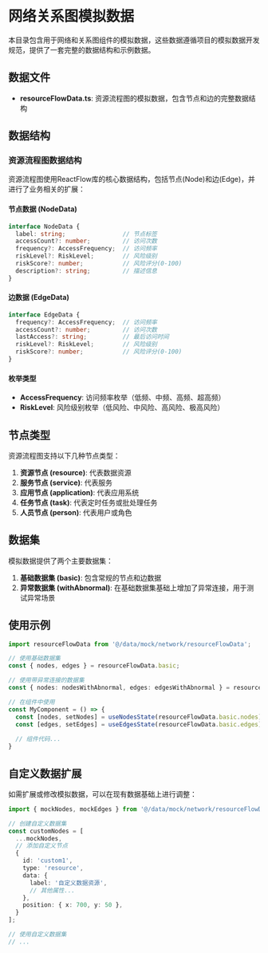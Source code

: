 # 网络关系图模拟数据

本目录包含用于网络和关系图组件的模拟数据，这些数据遵循项目的模拟数据开发规范，提供了一套完整的数据结构和示例数据。

## 数据文件

- **resourceFlowData.ts**: 资源流程图的模拟数据，包含节点和边的完整数据结构

## 数据结构

### 资源流程图数据结构

资源流程图使用ReactFlow库的核心数据结构，包括节点(Node)和边(Edge)，并进行了业务相关的扩展：

#### 节点数据 (NodeData)

```typescript
interface NodeData {
  label: string;                // 节点标签
  accessCount?: number;         // 访问次数
  frequency?: AccessFrequency;  // 访问频率
  riskLevel?: RiskLevel;        // 风险级别
  riskScore?: number;           // 风险评分(0-100)
  description?: string;         // 描述信息
}
```

#### 边数据 (EdgeData)

```typescript
interface EdgeData {
  frequency?: AccessFrequency;  // 访问频率
  accessCount?: number;         // 访问次数
  lastAccess?: string;          // 最后访问时间
  riskLevel?: RiskLevel;        // 风险级别
  riskScore?: number;           // 风险评分(0-100)
}
```

#### 枚举类型

- **AccessFrequency**: 访问频率枚举（低频、中频、高频、超高频）
- **RiskLevel**: 风险级别枚举（低风险、中风险、高风险、极高风险）

## 节点类型

资源流程图支持以下几种节点类型：

1. **资源节点 (resource)**: 代表数据资源
2. **服务节点 (service)**: 代表服务
3. **应用节点 (application)**: 代表应用系统
4. **任务节点 (task)**: 代表定时任务或批处理任务
5. **人员节点 (person)**: 代表用户或角色

## 数据集

模拟数据提供了两个主要数据集：

1. **基础数据集 (basic)**: 包含常规的节点和边数据
2. **异常数据集 (withAbnormal)**: 在基础数据集基础上增加了异常连接，用于测试异常场景

## 使用示例

```typescript
import resourceFlowData from '@/data/mock/network/resourceFlowData';

// 使用基础数据集
const { nodes, edges } = resourceFlowData.basic;

// 使用带异常连接的数据集
const { nodes: nodesWithAbnormal, edges: edgesWithAbnormal } = resourceFlowData.withAbnormal;

// 在组件中使用
const MyComponent = () => {
  const [nodes, setNodes] = useNodesState(resourceFlowData.basic.nodes);
  const [edges, setEdges] = useEdgesState(resourceFlowData.basic.edges);
  
  // 组件代码...
}
```

## 自定义数据扩展

如需扩展或修改模拟数据，可以在现有数据基础上进行调整：

```typescript
import { mockNodes, mockEdges } from '@/data/mock/network/resourceFlowData';

// 创建自定义数据集
const customNodes = [
  ...mockNodes,
  // 添加自定义节点
  {
    id: 'custom1',
    type: 'resource',
    data: { 
      label: '自定义数据资源', 
      // 其他属性...
    },
    position: { x: 700, y: 50 },
  }
];

// 使用自定义数据集
// ...
``` 